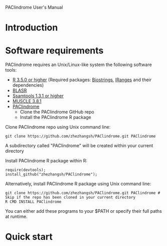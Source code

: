 PAClindrome User's Manual

# Introduction


# Software requirements

PAClindrome requires an Unix/Linux-like system the following software tools:

  - [R 3.5.0 or higher](https://cran.r-project.org) (Required packages: [Biostrings](https://bioconductor.org/packages/release/bioc/html/Biostrings.html), [IRanges](https://bioconductor.org/packages/release/bioc/html/IRanges.html) and their dependencies)
  - [BLASR](https://github.com/PacificBiosciences/blasr)
  - [Ssamtools 1.3.1 or higher](http://www.htslib.org)
  - [MUSCLE 3.8.1](https://www.drive5.com/muscle)
  - [PAClindrome](https://github.com/zhezhangsh/PAClindrome)
    - Clone the PAClindrome GitHub repo
    - Install the PAClindrome R package

Clone PAClindrome repo using Unix command line: 
```
git clone https://github.com/zhezhangsh/PAClindrome.git PAClindrome

```
A subdirectory called "PAClindrome" will be created within your current directory

Install PAClindrome R package within R:
```
require(devtools);
install_github("zhezhangsh/PAClindrome");
```

Alternatively, install PAClindrome R package using Unix command line:
```
git clone https://github.com/zhezhangsh/PAClindrome.git PAClindrome # Skip if the repo has been cloned in your current directory
R CMD INSTALL PAClindrome
```
You can either add these programs to your $PATH or specify their full paths at runtime.

# Quick start


